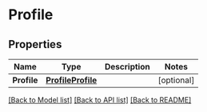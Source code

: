 # Profile

## Properties

Name | Type | Description | Notes
------------ | ------------- | ------------- | -------------
**Profile** | [**ProfileProfile**](profile_profile.md) |  | [optional] 

[[Back to Model list]](../README.md#documentation-for-models) [[Back to API list]](../README.md#documentation-for-api-endpoints) [[Back to README]](../README.md)



